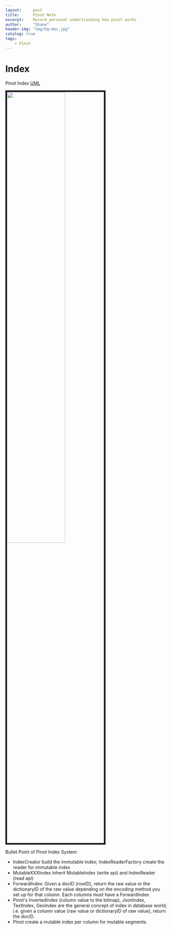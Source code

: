 ```yaml
---
layout:     post
title:      Pinot Note
excerpt:    Record personal understanding how pinot works
author:     "Shane"
header-img: "img/bg-mac.jpg"
catalog: true
tags:
    - Pinot
---
```


# Index

Pinot Index [UML](https://www.planttext.com/?text=fLTBRzj64BxlhnYa5mcmsCXjBx9X99PX942C15QX7eh2M953YJ39PNUNifNG_xsp3qfyIMhHayLvFxwP7NzGcajTPYbBSeqovY72vpp2rzzt1S8FziROuJEuSRovHAw5PBdG22A7DCcVPn0QAZR58_6IrpgFo2EKzpmanTrPpR8WlOTIyrMAbZoiqGtQEN6oCbblD8YunScuV4O9UxKhbcH52lYgCOyKw0qoLM2On4a8qgaG0up1fhDx8L-uZ1gMgLHWDUwIK7-Er2W8nfwov6c9Qh6i7fQMIYKDKwuKBBcytMcSRyhykMzn-Qkr-HGQjfh1Di4NaqwMyGA-9HJI7TVyjenZ2XB0ASq5nVYgVNtyrwZXSowoGg9I6BKLVafDkLOKgVCQORYNT3vcS9T83BK9sNjzOsTJ25ACzSqnjqUwEb3UYMtdf6gXwRpxILcGJfzr13aUdhO4JUyki0PbjC1rXhbs9I6LmD4lm7UOhvIMP0tkCEPbgl-loNFA7K3KSTZwcXOOvFXGPhDt_ytvEwQHfeGq84Ez4T6CITIbp0VYe411uTfz1MlKbaaDCD1tKUq7oY6otvnwITIbkwucanDYRA21LiNhjmJWEZYtZvZBoiy_5OvsHEPM4IqEiuk6LaAtWBRXdQv0fnxK85S3h_n5X3ozN-njT1RP4Qd6xCw0fYn67MxScbYvETs3SIxICijj20SdFeGaNwTud_XzssKRnZUKRLvlQpX_jAo-94fV7xBVhuoR6fFxf0ODKnvcI-_BhbpcR2X-3uyXCvtrifrMbt32nj4ITCpymevrGf2LmHhtqE4S7cbxJpgWrx16SpiOqsKBIeWfRg9h0RpkUmEUpRVKzef7qMZBqmk8x8D5VqNuEHeVEAfcgJtlRS1YSoxRxzfYEI3YSKBiZrBotOBIGqF9CAD47tZEr_PXSPQyWQzn_0bvSTlI6aBS0MHEtu-TbInwJsQO2eMZyOzSYEAj1qmlPYe1dDnHMJ22M8hCd0cm4bgBZ8auLgYR4jG0mzUYO47W-LEemFswh8WO11KtUHYo_V4U6Zl5fqwTVMWMvLyFcw_18RzQCl24VguzPsmZqWXMEq1kTabd3Fs2D8XJzYJXhwFtmM_h2zgPVuyPfrJi-Y6KHfZHPoEx8KoOPxrrx0qA6Qc1b_masYODqosadaJMH9p4CEltPd9EnIFHo9roFM3QpBx7OcSFcOEGYlkpaC3Jb9R8m4NiJtM3cCx4Zrb_qiSzPBJkVT_tpdDunQHuQKv0ahk50KAQ8-3i1LsR7w2v1hQawlTgwUlzA5wwcSAJ3UmFcMYxJ8xAzZ3LSNBildIMwRvipQGxrGVkvAVwbav4FZyc4z7ipZSypp6TsUVCVx0dKUgYr3Duf6QBx6COaYKZOFQnxPRRHQPTvm9cPaCij2n3kj-eNngCE5s8M-F8nw_i42GvHKql8j34omILkUmcbKg-uxGofDtKVbow3xlNsZdehBY2JRbsqKnkcjo0O3uoZmrOdzFA_h56zhIPNvbJebRkPrvx9ehzbU-hO_JeEkN6YVbTcKm_sHMXPd-EfefESGFA2_XgJOrDkPoZ8CZ-iYfKgcIRH2LFRSWACh6jTtuZ-0QWZo9BJCxtuWFPCVzv_mC0)

<img src="https://i.imgur.com/0doVwZd.png" width="60%" border="5">

Bullet Point of Pinot Index System 
- IndexCreator build the immutable index; IndexReaderFactory create the reader for immutable index
- MutableXXXIndex inherit MutableIndex (write api) and IndexReader (read api)
- ForwardIndex: Given a docID (rowID), return the raw value or the dictionaryID of the raw value depending on the encoding method you set up for that column. Each columns must have a ForwardIndex
- Pinot's InvertedIndex (column value to the bitmap), JsonIndex, TextIndex, GeoIndex are the general concept of index in database world, i.e. given a column value (raw value or dictionaryID of raw value), return the docID.
- Pinot create a mutable index per column for mutable segments.
